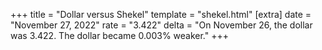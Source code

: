 +++
title = "Dollar versus Shekel"
template = "shekel.html"
[extra]
date = "November 27, 2022"
rate = "3.422"
delta = "On November 26, the dollar was 3.422. The dollar became 0.003% weaker."
+++

